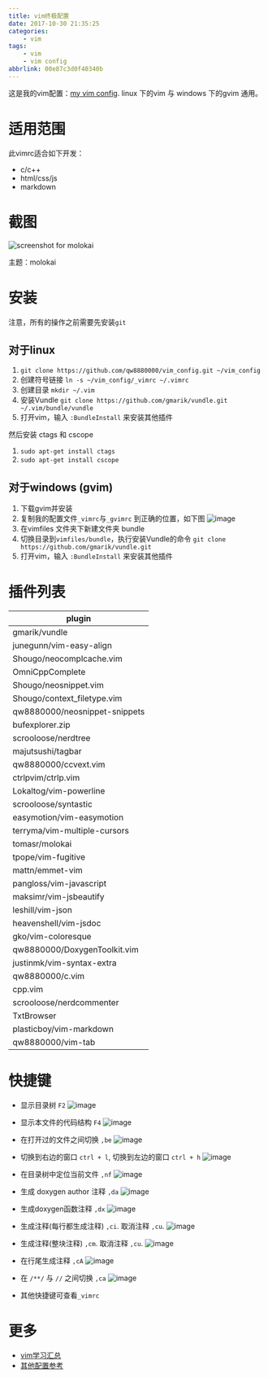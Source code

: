 ```yaml
---
title: vim终极配置
date: 2017-10-30 21:35:25
categories:
    - vim
tags:
    - vim
    - vim config
abbrlink: 00e87c3d0f40340b
---
```


这是我的vim配置：[my vim config](https://github.com/qw8880000/vim_config).
linux 下的vim 与 windows 下的gvim 通用。

# 适用范围

此vimrc适合如下开发：

- c/c++ 
- html/css/js
- markdown

# 截图

![screenshot for molokai](http://qiniu.wangjinle.com/20171030101917.png)

主题：molokai

# 安装 

注意，所有的操作之前需要先安装`git`

## 对于linux

1. `git clone https://github.com/qw8880000/vim_config.git ~/vim_config`
1. 创建符号链接 `ln -s ~/vim_config/_vimrc ~/.vimrc`
1. 创建目录 `mkdir ~/.vim`
1. 安装Vundle `git clone https://github.com/gmarik/vundle.git ~/.vim/bundle/vundle`
1. 打开vim，输入 `:BundleInstall` 来安装其他插件 

然后安装 ctags 和 cscope

1. `sudo apt-get install ctags`
1. `sudo apt-get install cscope`

## 对于windows (gvim)

1. 下载gvim并安装
1. 复制我的配置文件`_vimrc`与`_gvimrc` 到正确的位置，如下图
![image](http://qiniu.wangjinle.com/20171030221516.png)
1. 在vimfiles 文件夹下新建文件夹 bundle
1. 切换目录到`vimfiles/bundle`，执行安装Vundle的命令 `git clone https://github.com/gmarik/vundle.git`
1. 打开vim，输入 `:BundleInstall` 来安装其他插件 

# 插件列表

| plugin                        |
|-------------------------------|
| gmarik/vundle                 |
| junegunn/vim-easy-align       |
| Shougo/neocomplcache.vim      |
| OmniCppComplete               |
| Shougo/neosnippet.vim         |
| Shougo/context_filetype.vim   |
| qw8880000/neosnippet-snippets |
| bufexplorer.zip               |
| scrooloose/nerdtree           |
| majutsushi/tagbar             |
| qw8880000/ccvext.vim          |
| ctrlpvim/ctrlp.vim            |
| Lokaltog/vim-powerline        |
| scrooloose/syntastic          |
| easymotion/vim-easymotion     |
| terryma/vim-multiple-cursors  |
| tomasr/molokai                |
| tpope/vim-fugitive            |
| mattn/emmet-vim               |
| pangloss/vim-javascript       |
| maksimr/vim-jsbeautify        |
| leshill/vim-json              |
| heavenshell/vim-jsdoc         |
| gko/vim-coloresque            |
| qw8880000/DoxygenToolkit.vim  |
| justinmk/vim-syntax-extra     |
| qw8880000/c.vim               |
| cpp.vim                       |
| scrooloose/nerdcommenter      |
| TxtBrowser                    |
| plasticboy/vim-markdown       |
| qw8880000/vim-tab             |

# 快捷键

* 显示目录树 `F2`
![image](http://qiniu.wangjinle.com/f2.gif)

* 显示本文件的代码结构 `F4`
![image](http://qiniu.wangjinle.com/f4.gif)

* 在打开过的文件之间切换 `,be`
![image](http://qiniu.wangjinle.com/bufexplore.gif)

* 切换到右边的窗口 `ctrl + l`, 切换到左边的窗口 `ctrl + h`
![image](http://qiniu.wangjinle.com/winChange.gif)

* 在目录树中定位当前文件 `,nf`
![image](http://qiniu.wangjinle.com/findCurrentFile.gif)

* 生成 doxygen author 注释 `,da`
![image](http://qiniu.wangjinle.com/DoxAuthor.gif)

* 生成doxygen函数注释 `,dx`
![image](http://qiniu.wangjinle.com/DoxFunction.gif)

* 生成注释(每行都生成注释) `,ci`. 取消注释 `,cu`.
![image](http://qiniu.wangjinle.com/comment1.gif)

* 生成注释(整块注释) `,cm`. 取消注释 `,cu`.
![image](http://qiniu.wangjinle.com/comment2.gif)

* 在行尾生成注释 `,cA`
![image](http://qiniu.wangjinle.com/comment3.gif)

* 在 `/**/` 与 `//` 之间切换 `,ca`
![image](http://qiniu.wangjinle.com/comment4.gif)

* 其他快捷键可查看`_vimrc`


# 更多

* [vim学习汇总](http://blog.wangjinle.com/posts/9a88772f17a949d5.html)
* [其他配置参考](https://github.com/VundleVim/Vundle.vim/wiki/Examples)
